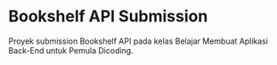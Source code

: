 # Bookshelf API Submission

Proyek submission Bookshelf API pada kelas Belajar Membuat Aplikasi Back-End untuk Pemula Dicoding.